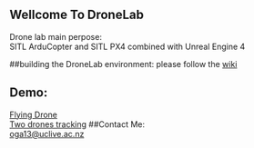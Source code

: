 ## Wellcome To DroneLab
Drone lab main perpose:  
SITL ArduCopter and SITL PX4 combined with Unreal Engine 4  

##building the DroneLab environment:
please follow the [wiki](https://github.com/orig74/DroneLab/wiki)

## Demo:  
[Flying Drone](https://youtu.be/4dplKATTkMw)  
[Two drones tracking](https://youtu.be/cEeUj4JF16A)
##Contact Me:  
oga13@uclive.ac.nz  
